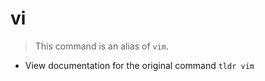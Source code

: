 # vi
> This command is an alias of `vim`.

- View documentation for the original command
`tldr vim`
